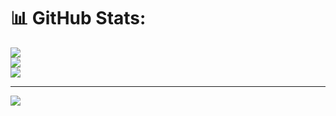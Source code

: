 # 📊 GitHub Stats:
![](https://github-readme-stats.vercel.app/api?username=emirrortakaya&theme=dark&hide_border=false&include_all_commits=false&count_private=false)<br/>
![](https://github-readme-streak-stats.herokuapp.com/?user=emirrortakaya&theme=dark&hide_border=false)<br/>
![](https://github-readme-stats.vercel.app/api/top-langs/?username=emirrortakaya&theme=dark&hide_border=false&include_all_commits=false&count_private=false&layout=compact)

---
[![](https://visitcount.itsvg.in/api?id=emirrortakaya&icon=0&color=0)](https://visitcount.itsvg.in)

